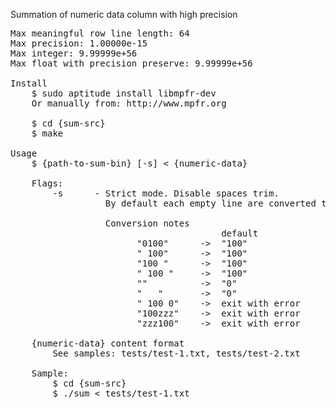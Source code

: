 
Summation of numeric data column with high precision

<pre>
Max meaningful row line length: 64
Max precision: 1.00000e-15
Max integer: 9.99999e+56
Max float with precision preserve: 9.99999e+56

Install
    $ sudo aptitude install libmpfr-dev
    Or manually from: http://www.mpfr.org

    $ cd {sum-src}
    $ make
    
Usage
    $ {path-to-sum-bin} [-s] < {numeric-data}

    Flags:
        -s      - Strict mode. Disable spaces trim.
                  By default each empty line are converted to zero and line spaces are trimmed

                  Conversion notes
                                        default                 strict
                        "0100"      ->  "100"                   "100"
                        " 100"      ->  "100"                   "100"
                        "100 "      ->  "100"                   exit with error
                        " 100 "     ->  "100"                   exit with error
                        ""          ->  "0"                     exit with error
                        "   "       ->  "0"                     exit with error
                        " 100 0"    ->  exit with error         exit with error
                        "100zzz"    ->  exit with error         exit with error
                        "zzz100"    ->  exit with error         exit with error

    {numeric-data} content format
        See samples: tests/test-1.txt, tests/test-2.txt

    Sample:
        $ cd {sum-src}
        $ ./sum < tests/test-1.txt
</pre>